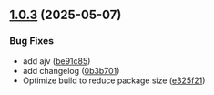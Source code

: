 ## [1.0.3](https://github.com/bizarre/ui/compare/v1.0.2...v1.0.3) (2025-05-07)


### Bug Fixes

* add ajv ([be91c85](https://github.com/bizarre/ui/commit/be91c852ef4f640bbd520ff3d5fa348c1cd26143))
* add changelog ([0b3b701](https://github.com/bizarre/ui/commit/0b3b7013ae516bce8158e97e4cf3618d574e29ef))
* Optimize build to reduce package size ([e325f21](https://github.com/bizarre/ui/commit/e325f2136790160096d4c44933722df33f7fb545))
